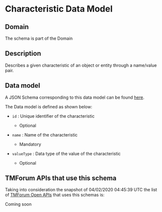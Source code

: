 # Characteristic Data Model

## Domain

The  schema is part of the  Domain

## Description

Describes a given characteristic of an object or entity through a name/value pair.

## Data model

A JSON Schema corresponding to this data model can be found
[here](https://github.com/tmforum-rand/schemas/blob/candidates/Common/Characteristic.schema.json).

The Data model is defined as shown below:
- `id` : Unique identifier of the characteristic

  - Optional

- `name` : Name of the characteristic

  - Mandatory

- `valueType` : Data type of the value of the characteristic

  - Optional





## TMForum APIs that use this schema

Taking into consideration the snapshot of 04/02/2020 04:45:39 UTC the list of [TMForum Open APIs](https://www.tmforum.org/open-apis/) that uses this schemas is:

Coming soon